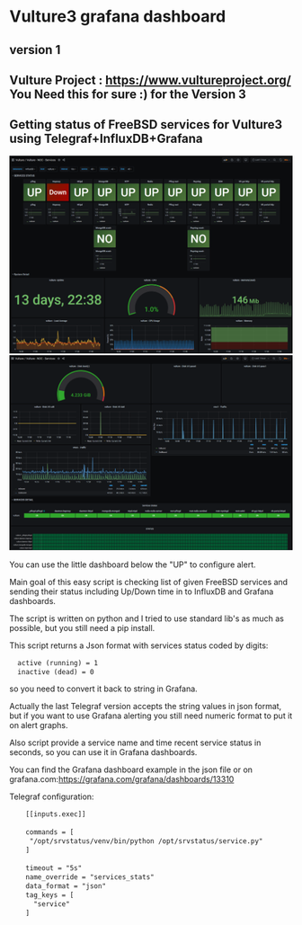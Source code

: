 # Vulture3 grafana dashboard

## version 1

## Vulture Project : https://www.vultureproject.org/  You Need this for sure :) for the Version 3

## Getting status of FreeBSD services for Vulture3 using Telegraf+InfluxDB+Grafana

![Alt text](https://github.com/b4b857f6ee/Vulture3_grafana_dashboard/blob/main/services_grafana.png?raw=true "Vulture - NOC - Services")
![Alt text](https://github.com/b4b857f6ee/Vulture3_grafana_dashboard/blob/main/services_grafana1.png?raw=true "Vulture - NOC - Services")

You can use the little dashboard below the "UP" to configure alert.

Main goal of this easy script is checking list of given FreeBSD services and sending their status 
including Up/Down time in to InfluxDB and Grafana dashboards.
  
The script is written on python and I tried to use standard lib's as much as possible,
but you still need a pip install.

  This script returns a Json format with services status coded by digits: 
```
  active (running) = 1
  inactive (dead) = 0
```  

so you need to convert it back to string in Grafana. 
  
  Actually the last Telegraf version accepts the string values in json format, 
  but if you want to use Grafana alerting you still need numeric format to put it on alert graphs. 
  
  Also script provide a service name and time recent service status in seconds, 
  so you can use it in Grafana dashboards.
  
  You can find the Grafana dashboard example in the json file or on grafana.com:https://grafana.com/grafana/dashboards/13310

Telegraf configuration: 

```
    [[inputs.exec]]

    commands = [
     "/opt/srvstatus/venv/bin/python /opt/srvstatus/service.py"
    ]

    timeout = "5s"
    name_override = "services_stats"
    data_format = "json"
    tag_keys = [
      "service"
    ]
```
